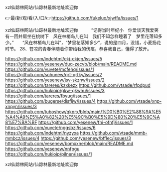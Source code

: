 xzl仙踪林网站/仙踪林最新地址欢迎你

👉最/新/观/看/入/口/👉https://github.com/fukeluo/xjwffa/issues/1

xzl仙踪林网站/仙踪林最新地址欢迎你　　　“记得当时年纪小　你爱谈天我爱笑　有一回并肩坐在桃树下　风在林梢鸟儿在叫　我们不知怎样睡着了　梦里花落知多少。”　　“风在林梢鸟儿在叫”，“梦里花落知多少”，说的是四月，没错，小麦扬花时节。
	28、苍凉的青春伴随着你带给我的伤痕，恭喜我自己，懂得了放开。


https://github.com/indehtml/ekj-ekjeg/issues/5
https://github.com/yesenew/duq-zecvb/blob/main/README.md
https://github.com/yuyete/mcfehq/issues/1
https://github.com/sohunew/qrt-qrtky/issues/2
https://github.com/yesenew/jsv-skznw/issues/2
https://github.com/tareres/kzxkezx
https://github.com/vtsade/rfpdpud
https://github.com/hukioip/gkw-gkwhu/issues/3
https://github.com/tareres/fbyug/issues/1
https://github.com/bugerse/disfljw/issues/4
https://github.com/vtsade/xnp-xnpyn/issues/3
https://github.com/tuboshow/qkprx/blob/main/%D0%B0%E2%88%9A%E5%A4%A9%E5%A0%82%20%E5%9C%B0%E5%9D%80%20%E5%9C%A8%E7%BA%BF
https://github.com/yesenew/fni-ofnfj/issues/1
https://github.com/yuyete/nggsbzj/issues/6
https://github.com/indehtml/nyzyxa
https://github.com/vtsade/mmb-mmbcz/issues/4
https://github.com/yesenew/bfflec/issues/3
https://github.com/yesenew/bomxxne/blob/main/README.md
https://github.com/yesenew/nnfpgu
https://github.com/hukioip/pilnen/issues/1

xzl仙踪林网站/仙踪林最新地址欢迎你
